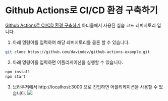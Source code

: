 # Github Actions로 CI/CD 환경 구축하기

[Github Actions로 CI/CD 환경 구축하기](https://velog.io/@davin/Github-Actions%EB%A1%9C-CICD-%ED%99%98%EA%B2%BD-%EA%B5%AC%EC%B6%95%ED%95%98%EA%B8%B0) 아티클에서 사용된 실습 코드 레퍼지토리 입니다.

1. 아래 명령어를 입력하여 해당 레퍼지토리를 클론 할 수 있습니다.
```zsh
git clone https://github.com/davindev/github-actions-example.git
```

2. 아래 명령어를 입력하면 어플리케이션을 실행할 수 있습니다.
```zsh
npm install
npm start
```

3. 브라우저에서 http://localhost:3000 으로 진입하면 어플리케이션을 사용할 수 있습니다.
![](https://velog.velcdn.com/images/davin/post/cc94b821-20b4-430b-a651-120f5ac1ab04/image.png)
